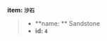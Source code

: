 <!-- BEGIN_AUTOGEN: do NOT edit in this block -->

**item: `沙石`**

> * **name: ** Sandstone
> * **id: `4`**

<!-- END_AUTOGEN-->
